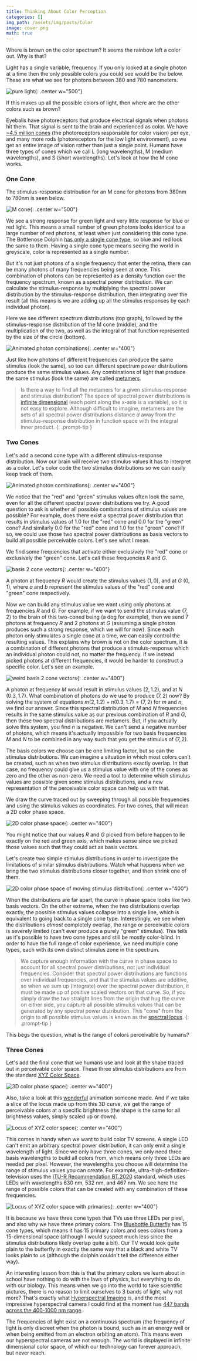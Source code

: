 ```yaml
---
title: Thinking About Color Perception
categories: []
img_path: /assets/img/posts/Color
image: cover.png
math: true
---
```


Where is brown on the color spectrum? It seems the rainbow left a color out. Why is that?

Light has a single variable, frequency. If you only looked at a single photon at a time then the only possible colors you could see would be the below. These are what we see for photons between 380 and 780 nanometers.

![pure light](colors.png){: .center w="500"}

If this makes up all the possible colors of light, then where are the other colors such as brown?

Eyeballs have photoreceptors that produce electrical signals when photons hit them. That signal is sent to the brain and experienced as color. We have [~4.5 million cones](https://www.ncbi.nlm.nih.gov/books/NBK10848) (the photoreceptors responsible for color vision) per eye, and many more rods (photoreceptors for the low light environment), so we get an entire image of vision rather than just a single point. Humans have three types of cones which we call L (long wavelengths), M (medium wavelengths), and S (short wavelengths). Let's look at how the M cone works.

### One Cone

The stimulus-response distribution for an M cone for photons from 380nm to 780nm is seen below.

![M cone](M.png){: .center w="500"}

We see a strong response for green light and very little response for blue or red light. This means a small number of green photons looks identical to a large number of red photons, at least when just considering this cone type. The Bottlenose Dolphin [has only a single cone type](https://pubmed.ncbi.nlm.nih.gov/9682867/), so blue and red look the same to them. Having a single cone type means seeing the world in greyscale, color is represented as a single number.

But it's not just photons of a single frequency that enter the retina, there can be many photons of many frequencies being seen at once. This combination of photons can be represented as a density function over the frequency spectrum, known as a spectral power distribution. We can calculate the stimulus-response by multiplying the spectral power distribution by the stimulus-response distribution, then integrating over the result (all this means is we are adding up all the stimulus responses by each individual photon).

Here we see different spectrum distributions (top graph), followed by the stimulus-response distribution of the M cone (middle), and the multiplication of the two, as well as the integral of that function represented by the size of the circle (bottom).

![Animated photon combinations](animatedCone.gif){: .center w="400"}

Just like how photons of different frequencies can produce the same stimulus (look the same), so too can different spectrum power distributions produce the same stimulus values. Any combinations of light that produce the same stimulus (look the same) are called [metamers](https://en.wikipedia.org/wiki/Metamerism_(color)).

> Is there a way to find all the metamers for a given stimulus-response and stimulus distribution? The space of spectral power distributions is [infinite dimensional](https://en.wikipedia.org/wiki/Hilbert_space) (each point along the x-axis is a variable), so it is not easy to explore. Although difficult to imagine, metamers are the sets of all spectral power distributions distance $d$ away from the stimulus-response distribution in function space with the integral inner product.
{: .prompt-tip }

### Two Cones

Let's add a second cone type with a different stimulus-response distribution. Now our brain will receive two stimulus values it has to interpret as a color. Let's color code the two stimulus distributions so we can easily keep track of them.

![Animated photon combinations](2animatedCones.gif){: .center w="400"}

We notice that the "red" and "green" stimulus values often look the same, even for all the different spectral power distributions we try. A good question to ask is whether all possible combinations of stimulus values are possible? For example, does there exist a spectral power distribution that results in stimulus values of 1.0 for the "red" cone and 0.0 for the "green" cone? And similarly 0.0 for the "red" cone and 1.0 for the "green" cone? If so, we could use those two spectral power distributions as basis vectors to build all possible perceivable colors. Let's see what I mean.

We find some frequencies that activate either exclusively the "red" cone or exclusively the "green" cone. Let's call these frequencies $R$ and $G$.

![basis 2 cone vectors](RGVecs.png){: .center w="400"}

A photon at frequency $R$ would create the stimulus values $(1, 0)$, and at $G$ $(0, 1)$, where $a$ and $b$ represent the stimulus values of the "red" cone and "green" cone respectively.

Now we can build any stimulus value we want using only photons at frequencies $R$ and $G$. For example, if we want to send the stimulus value $(7, 2)$ to the brain of this two-coned being (a dog for example), then we send 7 photons at frequency $R$ and 2 photons at $G$ (assuming a single photon produces such a strong response, which we will for now). Since each photon only stimulates a single cone at a time, we can easily control the resulting values. This explains why brown is not on the color spectrum, it is a combination of different photons that produce a stimulus-response which an individual photon could not, no matter the frequency. If we instead picked photons at different frequencies, it would be harder to construct a specific color. Let's see an example.

![weird basis 2 cone vectors](MNVecs.png){: .center w="400"}

A photon at frequency $M$ would result in stimulus values $(2, 1.2)$, and at $N$ $(0.3, 1.7)$. What combination of photons do we use to produce $(7, 2)$ now? By solving the system of equations $m (2, 1.2) + n (0.3, 1.7) = (7, 2)$ for $m$ and $n$, we find our answer. Since this spectral distribution of $M$ and $N$ frequencies results in the same stimulus value as our previous combination of $R$ and $G$, then these two spectral distributions are metamers. But, if you actually solve this system, you find $n$ is negative. We can't send a negative number of photons, which means it's actually impossible for two basis frequencies $M$ and $N$ to be combined in any way such that you get the stimulus of $(7, 2)$.

The basis colors we choose can be one limiting factor, but so can the stimulus distributions. We can imagine a situation in which most colors can't be created, such as when two stimulus distributions exactly overlap. In that case, no frequency could give us a stimulus value with one of the cones as zero and the other as non-zero. We need a tool to determine which stimulus values are possible given some stimulus distributions, and a new representation of the perceivable color space can help us with that.

We draw the curve traced out by sweeping through all possible frequencies and using the stimulus values as coordinates. For two cones, that will mean a 2D color phase space.

![2D color phase space](2dPhaseSpace.gif){: .center w="400"}

You might notice that our values $R$ and $G$ picked from before happen to lie exactly on the red and green axis, which makes sense since we picked those values such that they could act as basis vectors. 

Let's create two simple stimulus distributions in order to investigate the limitations of similar stimulus distributions. Watch what happens when we bring the two stimulus distributions closer together, and then shrink one of them.

![2D color phase space of moving stimulus distribution](animatedPhaseSpace.gif){: .center w="400"}

When the distributions are far apart, the curve in phase space looks like two basis vectors. On the other extreme, when the two distributions overlap exactly, the possible stimulus values collapse into a single line, which is equivalent to going back to a single cone type. Interestingly, we see when the distributions _almost_ completely overlap, the range or perceivable colors is severely limited (can't ever produce a purely "green" stimulus). This tells us it's possible to have two cone types and still be mostly color-blind. In order to have the full range of color experience, we need multiple cone types, each with its own distinct stimulus zone in the spectrum.

> We capture enough information with the curve in phase space to account for all spectral power distributions, not just individual frequencies. Consider that spectral power distributions are functions over individual frequencies, and that the stimulus values are additive, so when we sum up (integrate) over the spectral power distribution, it must be made up of positive scaled vectors on that curve. So, if you simply draw the two straight lines from the origin that hug the curve on either side, you capture all possible stimulus values that can be generated by any spectral power distribution. This "cone" from the origin to all possible stimulus values is known as the [spectral locus](https://www.sciencedirect.com/topics/engineering/spectral-locus).
{: .prompt-tip }

This begs the question, what is the range of colors perceivable by humans?

### Three Cones

Let's add the final cone that we humans use and look at the shape traced out in perceivable color space. These three stimulus distributions are from the standard [XYZ Color Space](https://en.wikipedia.org/wiki/CIE_1931_color_space).

![3D color phase space](3dPhaseSpace.gif){: .center w="400"}

Also, take a look at this [wonderful](https://youtu.be/x0-qoXOCOow) animation someone made. And if we take a slice of the locus made up from this 3D curve, we get the range of perceivable colors at a specific brightness (the shape is the same for all brightness values, simply scaled up or down).

![Locus of XYZ color space](locus.png){: .center w="400"}

This comes in handy when we want to build color TV screens. A single LED can't emit an arbitrary spectral power distribution, it can only emit a single wavelength of light. Since we only have three cones, we only need three basis wavelengths to build all colors from, which means only three LEDs are needed per pixel. However, the wavelengths you choose will determine the range of stimulus values you can create. For example, ultra-high-definition-television uses the [ITU-R Recommendation BT.2020](https://en.wikipedia.org/wiki/Rec._2020) standard, which uses LEDs with wavelengths 630 nm, 532 nm, and 467 nm. We see here the range of possible colors that can be created with any combination of these frequencies.

![Locus of XYZ color space with primaries](rec2020.png){: .center w="400"}

It is because we have three cone types that TVs use three LEDs per pixel, and also why we have three primary colors. The [Bluebottle Butterfly](https://entomologytoday.org/2016/03/09/the-eyes-of-common-bluebottle-butterflies-have-15-photoreceptor-classes/) has 15 cone types, which means it has 15 primary colors and sees colors from a 15-dimensional space (although I would suspect much less since the stimulus distributions likely overlap quite a bit). Our TV would look quite plain to the butterfly in exactly the same way that a black and white TV looks plain to us (although the dolphin couldn't tell the difference either way).

An interesting lesson from this is that the primary colors we learn about in school have nothing to do with the laws of physics, but everything to do with our biology. This means when we go into the world to take scientific pictures, there is no reason to limit ourselves to 3 bands of light, why not more? That's exactly what [Hyperspectral Imaging](https://en.wikipedia.org/wiki/Hyperspectral_imaging) is, and the most impressive hyperspectral camera I could find at the moment has [447 bands across the 400-1000 nm range](https://applied-infrared.com.au/product/xc2-high-resolution-hyperspectral/).

The frequencies of light exist on a continuous spectrum (the frequency of light is only discreet when the photon is bound, such as in an energy well or when being emitted from an electron orbiting an atom). This means even our hyperspectral cameras are not enough. The world is displayed in infinite dimensional color space, of which our technology can forever approach, but never reach.

